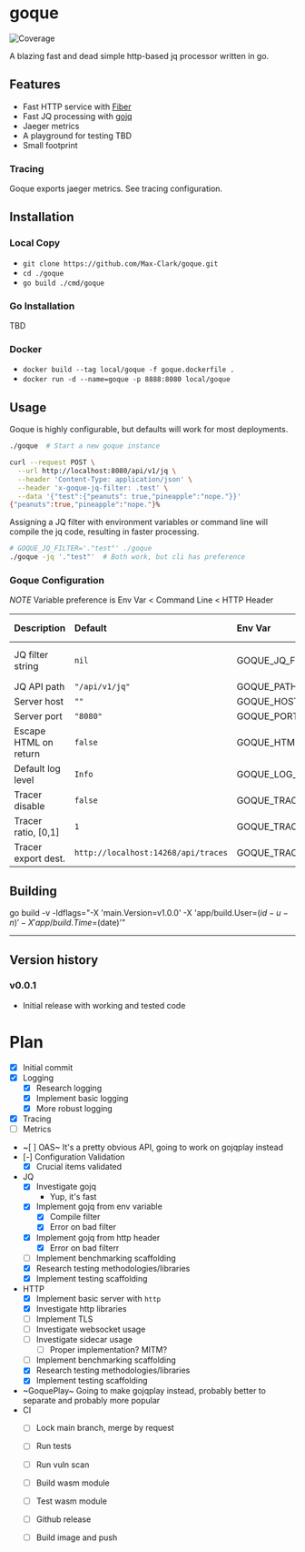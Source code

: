 # goque
![Coverage](https://img.shields.io/badge/Coverage-87.8%25-brightgreen)

A blazing fast and dead simple http-based jq processor written in go.


## Features

- Fast HTTP service with [Fiber](https://gofiber.io/)
- Fast JQ processing with [gojq](https://github.com/itchyny/gojq)
- Jaeger metrics
- A playground for testing TBD
- Small footprint

### Tracing 

Goque exports jaeger metrics. See tracing configuration.

## Installation

### Local Copy
- `git clone https://github.com/Max-Clark/goque.git`
- `cd ./goque`
- `go build ./cmd/goque`

### Go Installation

TBD

### Docker

- `docker build --tag local/goque -f goque.dockerfile .`
- `docker run -d --name=goque -p 8888:8080 local/goque`

## Usage

Goque is highly configurable, but defaults will work for most deployments.

```sh
./goque  # Start a new goque instance
```

```sh
curl --request POST \
  --url http://localhost:8080/api/v1/jq \
  --header 'Content-Type: application/json' \
  --header 'x-goque-jq-filter: .test' \
  --data '{"test":{"peanuts": true,"pineapple":"nope."}}'
{"peanuts":true,"pineapple":"nope."}%
```

Assigning a JQ filter with environment variables or command line will compile
the jq code, resulting in faster processing.

```sh
# GOQUE_JQ_FILTER='."test"' ./goque
./goque -jq '."test"'  # Both work, but cli has preference
```

### Goque Configuration

*NOTE* Variable preference is Env Var < Command Line < HTTP Header

| Description           | Default                             | Env Var                  | CLI  | HTTP Header       |
| :-------------------- | :---------------------------------- | :----------------------- | :--- | :---------------- |
| JQ filter string      | `nil`                               | GOQUE_JQ_FILTER          | -jq  | x-goque-jq-filter |
| JQ API path           | `"/api/v1/jq"`                      | GOQUE_PATH               | -a   |                   |
| Server host           | `""`                                | GOQUE_HOST               | -h   |                   |
| Server port           | `"8080"`                            | GOQUE_PORT               | -p   |                   |
| Escape HTML on return | `false`                             | GOQUE_HTML_ESCAPE        | -e   |                   |
| Default log level     | `Info`                              | GOQUE_LOG_LEVEL          | -l   |                   |
| Tracer disable        | `false`                             | GOQUE_TRACER_DISABLE     | -td  |                   |
| Tracer ratio, \[0,1\] | `1`                                 | GOQUE_TRACER_RATIO       | -tr  |                   |
| Tracer export dest.   | `http://localhost:14268/api/traces` | GOQUE_TRACER_EXPORT_DEST | -te  |                   |

## Building 

go build -v -ldflags="-X 'main.Version=v1.0.0' -X 'app/build.User=$(id -u -n)' -X 'app/build.Time=$(date)'"

---

## Version history

### v0.0.1

- Initial release with working and tested code

# Plan

- [x] Initial commit
- [x] Logging
    - [x] Research logging
    - [x] Implement basic logging
    - [x] More robust logging
- [x] Tracing
- [ ] Metrics
- ~[ ] OAS~ It's a pretty obvious API, going to work on gojqplay instead
- [-] Configuration Validation
  - [x] Crucial items validated
- JQ
  - [x] Investigate gojq
      - Yup, it's fast
  - [x] Implement gojq from env variable
      - [x] Compile filter
      - [x] Error on bad filter
  - [x] Implement gojq from http header
      - [x] Error on bad filterr
  - [ ] Implement benchmarking scaffolding 
  - [x] Research testing methodologies/libraries
  - [x] Implement testing scaffolding
- HTTP
  - [x] Implement basic server with `http`
  - [x] Investigate http libraries
  - [ ] Implement TLS
  - [ ] Investigate websocket usage
  - [ ] Investigate sidecar usage
      - [ ] Proper implementation? MITM?
  - [ ] Implement benchmarking scaffolding 
  - [x] Research testing methodologies/libraries
  - [x] Implement testing scaffolding
- ~GoquePlay~ Going to make gojqplay instead, probably better to separate and probably more popular
- CI
  - [ ] Lock main branch, merge by request
  - [ ] Run tests
  - [ ] Run vuln scan
  - [ ] Build wasm module
  - [ ] Test wasm module
  - [ ] Github release
  - [ ] Build image and push
    